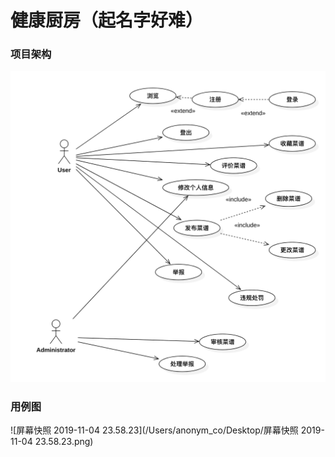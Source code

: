 # 健康厨房（起名字好难）

### 项目架构

![架构](https://github.com/Lanxin-Liu/JavaEECourseDesign/blob/master/%E7%94%A8%E4%BE%8B%E5%9B%BE.png)

### 用例图

![屏幕快照 2019-11-04 23.58.23](/Users/anonym_co/Desktop/屏幕快照 2019-11-04 23.58.23.png)


